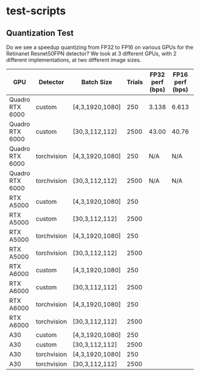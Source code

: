 # test-scripts

## Quantization Test
Do we see a speedup quantizing from FP32 to FP16 on various GPUs for the Retinanet Resnet50FPN detector? We look at 3 different GPUs, with 2 different implementations, at two different image sizes.

| GPU | Detector | Batch Size | Trials | FP32 perf (bps) | FP16 perf (bps) | Speedup |
| --- | -------- | ---------- | ------ | ---------------- | ---------------- | ------- |
| Quadro RTX 6000 | custom      | [4,3,1920,1080] | 250  | 3.138 | 6.613 | +110.7% |
| Quadro RTX 6000 | custom      | [30,3,112,112]  | 2500 | 43.00 | 40.76 | +42.68%  |
| Quadro RTX 6000 | torchvision | [4,3,1920,1080] | 250  | N/A  | N/A | N/A |
| Quadro RTX 6000 | torchvision | [30,3,112,112]  | 2500 | N/A  | N/A | N/A |
| RTX A5000       | custom      | [4,3,1920,1080] | 250  |  | |  |
| RTX A5000       | custom      | [30,3,112,112]  | 2500 |  |  |   |
| RTX A5000       | torchvision | [4,3,1920,1080] | 250  | | | |
| RTX A5000       | torchvision | [30,3,112,112]  | 2500 |  | |  |
| RTX A6000       | custom      | [4,3,1920,1080] | 250  |  | | |
| RTX A6000       | custom      | [30,3,112,112]  | 2500 |  | | |
| RTX A6000       | torchvision | [4,3,1920,1080] | 250  |   | | |
| RTX A6000       | torchvision | [30,3,112,112]  | 2500 |  |  |  |
| A30             | custom      | [4,3,1920,1080] | 250  | | | |
| A30             | custom      | [30,3,112,112]  | 2500 | | | |
| A30             | torchvision | [4,3,1920,1080] | 250  |  | | |
| A30             | torchvision | [30,3,112,112]  | 2500 |  | | |
